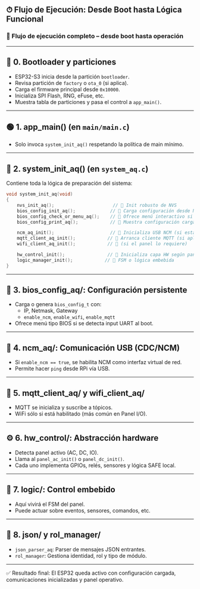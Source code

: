 ## ⏱ Flujo de Ejecución: Desde Boot hasta Lógica Funcional

### 🔁 Flujo de ejecución completo – desde boot hasta operación

---

## 🧷 0. Bootloader y particiones
- ESP32-S3 inicia desde la partición `bootloader`.
- Revisa partición de `factory` o `ota_0` (si aplica).
- Carga el firmware principal desde `0x10000`.
- Inicializa SPI Flash, RNG, eFuse, etc.
- Muestra tabla de particiones y pasa el control a `app_main()`.

---

## 🟢 1. app_main() (en `main/main.c`)
- Solo invoca `system_init_aq()` respetando la política de main mínimo.

---

## 🧠 2. system_init_aq() (en `system_aq.c`)
Contiene toda la lógica de preparación del sistema:

```c
void system_init_aq(void)
{
    nvs_init_aq();                      // 🔹 Init robusto de NVS
    bios_config_init_aq();             // 🔹 Carga configuración desde NVS
    bios_config_check_or_menu_aq();    // 🔹 Ofrece menú interactivo si hay input
    bios_config_print_aq();            // 🔹 Muestra configuración cargada

    ncm_aq_init();                     // 🔹 Inicializa USB NCM (si está habilitado)
    mqtt_client_aq_init();            // 🔹 Arranca cliente MQTT (si aplica)
    wifi_client_aq_init();            // 🔹 (si el panel lo requiere)

    hw_control_init();                // 🔹 Inicializa capa HW según panel
    logic_manager_init();            // 🔹 FSM o lógica embebida
}
```

---

## 🧩 3. bios_config_aq/: Configuración persistente
- Carga o genera `bios_config_t` con:
  - IP, Netmask, Gateway
  - `enable_ncm`, `enable_wifi`, `enable_mqtt`
- Ofrece menú tipo BIOS si se detecta input UART al boot.

---

## 🔌 4. ncm_aq/: Comunicación USB (CDC/NCM)
- Si `enable_ncm == true`, se habilita NCM como interfaz virtual de red.
- Permite hacer `ping` desde RPi vía USB.

---

## 📡 5. mqtt_client_aq/ y wifi_client_aq/
- MQTT se inicializa y suscribe a tópicos.
- WiFi sólo si está habilitado (más común en Panel I/O).

---

## ⚙️ 6. hw_control/: Abstracción hardware
- Detecta panel activo (AC, DC, IO).
- Llama al `panel_ac_init()` o `panel_dc_init()`.
- Cada uno implementa GPIOs, relés, sensores y lógica SAFE local.

---

## 🧠 7. logic/: Control embebido
- Aquí vivirá el FSM del panel.
- Puede actuar sobre eventos, sensores, comandos, etc.

---

## 🧾 8. json/ y rol_manager/
- `json_parser_aq`: Parser de mensajes JSON entrantes.
- `rol_manager`: Gestiona identidad, rol y tipo de módulo.

---

✅ Resultado final:
El ESP32 queda activo con configuración cargada, comunicaciones inicializadas y panel operativo.
